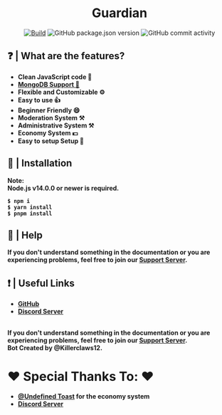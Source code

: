 <h1 align="center">
  Guardian
  <br>
</h1>

<p align="center">
<a href="https://github.com/killerclaws12/Guardian/actions/workflows/build.yml"><img src="https://github.com/killerclaws12/Guardian/actions/workflows/built.yml/badge.svg" alt="Build"></a
<img src="https://img.shields.io/github/license/killerclaws12/Guardian?label=License" alt="GitHub">
<img src="https://img.shields.io/github/package-json/v/killerclaws12/Guardian?label=Version" alt="GitHub package.json version">
<img src="https://img.shields.io/github/commit-activity/w/killerclaws12/Guardian?label=Commit%20Activity" alt="GitHub commit activity">
</p>

## ❓ | What are the features?
<ul>
<li><b>Clean JavaScript code 📘</b></li>
<li><b><a href="https://des-docs.js.org/#/docs/main/1.7.4/general/migrating-to-mongo">MongoDB Support 🍃</a></b></li>
<li><b>Flexible and Customizable ⚙️</b></li>
<li><b>Easy to use 👍</b></li>
<li><b>Beginner Friendly 😄</b></li>
<li><b>Moderation System ⚒️</b></li>
<li><b>Administrative System ⚒️</b></li>
<li><b>Economy System 💵</b></li>
<li><b>Easy to setup Setup 🔧</b></li>
</ul>

## 📂 | Installation
<b>Note:</br><b>
<b>Node.js v14.0.0 or newer is required.</b><br>
```console
$ npm i 
$ yarn install
$ pnpm install
```

## 🤔 | Help
<b>If you don't understand something in the documentation or you are experiencing problems, feel free to join our <a href = "https://discord.gg/BuBex4PxJj">Support Server</a>.</b>

## ❗ | Useful Links
<ul>
<li><b><a href = "https://github.com/Guardians-Stuff/Guardian">GitHub</a></b></li>
<li><b><a href = "https://discord.gg/BuBex4PxJj">Discord Server</a></b></li>
</ul>
<br>
<b>If you don't understand something in the documentation or you are experiencing problems, feel free to join our <a href = "https://discord.gg/BuBex4PxJj">Support Server</a>.</b>
<br>
<b>Bot Created by @Killerclaws12.</b>

# ❤️ Special Thanks To: ❤️
 <ul>
<li><b><a href = "https://github.com/UndefinedToast">@Undefined Toast</a> for the economy system</b></li>
<li><b><a href = "https://discord.gg/BuBex4PxJj">Discord Server</a></b></li>
</ul>
